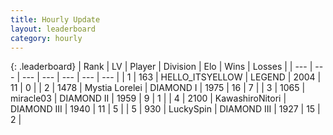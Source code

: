 ```yaml
---
title: Hourly Update
layout: leaderboard
category: hourly
---
```


{: .leaderboard}
| Rank | LV | Player | Division | Elo | Wins | Losses |
| --- | --- | --- | --- | --- | --- | --- |
| <span data-change="0">1</span> | 163 | <span title="ID: 528147">HELLO_ITSYELLOW</span> | LEGEND | <span data-change="0">2004</span> | <span data-change="0">11</span> | <span data-change="0">0</span> |
| <span data-change="0">2</span> | 1478 | <span title="ID: 315148">Mystia Lorelei</span> | DIAMOND I | <span data-change="-11">1975</span> | <span data-change="3">16</span> | <span data-change="2">7</span> |
| <span data-change="0">3</span> | 1065 | <span title="ID: 416373">miracle03</span> | DIAMOND II | <span data-change="0">1959</span> | <span data-change="0">9</span> | <span data-change="0">1</span> |
| <span data-change="1">4</span> | 2100 | <span title="ID: 164871">KawashiroNitori</span> | DIAMOND III | <span data-change="0">1940</span> | <span data-change="0">11</span> | <span data-change="0">5</span> |
| <span data-change="1">5</span> | 930 | <span title="ID: 498412">LuckySpin</span> | DIAMOND III | <span data-change="0">1927</span> | <span data-change="0">15</span> | <span data-change="0">2</span> |